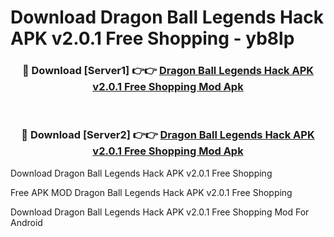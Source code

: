# Download Dragon Ball Legends Hack APK v2.0.1 Free Shopping - yb8lp



<div align="center">
<h3>🔴 Download [Server1] 👉👉 <a href="https://momento.my/?title=Dragon_Ball_Legends_Hack_APK_v2.0.1_Free_Shopping">Dragon Ball Legends Hack APK v2.0.1 Free Shopping Mod Apk</a></h3><br>

<h3>🔴 Download [Server2] 👉👉 <a href="https://momento.my/?title=Dragon_Ball_Legends_Hack_APK_v2.0.1_Free_Shopping">Dragon Ball Legends Hack APK v2.0.1 Free Shopping Mod Apk</a></h3>
</div>



Download Dragon Ball Legends Hack APK v2.0.1 Free Shopping 

Free APK MOD Dragon Ball Legends Hack APK v2.0.1 Free Shopping 

Download Dragon Ball Legends Hack APK v2.0.1 Free Shopping Mod For Android
